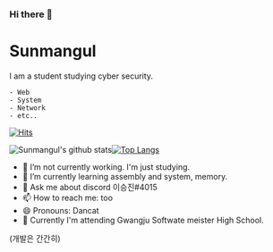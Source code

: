 ### Hi there 👋
# Sunmangul


I am a student studying cyber security.
```
- Web
- System
- Network
- etc..
```

[![Hits](https://hits.seeyoufarm.com/api/count/incr/badge.svg?url=https%3A%2F%2Fgithub.com%2Fsunmangul&count_bg=%23FABAFF&title_bg=%23FABAFF&icon=jetbrains.svg&icon_color=%23000000&title=DanCat&edge_flat=true)](https://hits.seeyoufarm.com)

![Sunmangul's github stats](https://github-readme-stats.vercel.app/api?username=Sunmangul&show_icons=true)[![Top Langs](https://github-readme-stats.vercel.app/api/top-langs/?username=Sunmangul&layout=compact)](https://github.com/anuraghazra/github-readme-stats)

- 🔭 I’m not currently working. I'm just studying. 
- 🌱 I’m currently learning assembly and system, memory.<!-- - 👯 I’m looking to collaborate on --><!-- - 🤔 I’m looking for help with ... -->
- 💬 Ask me about discord 이승진#4015
- 📫 How to reach me: too
- 😄 Pronouns: Dancat
- 🏫 Currently I'm attending Gwangju Softwate meister High School.

(개발은 간간히)
